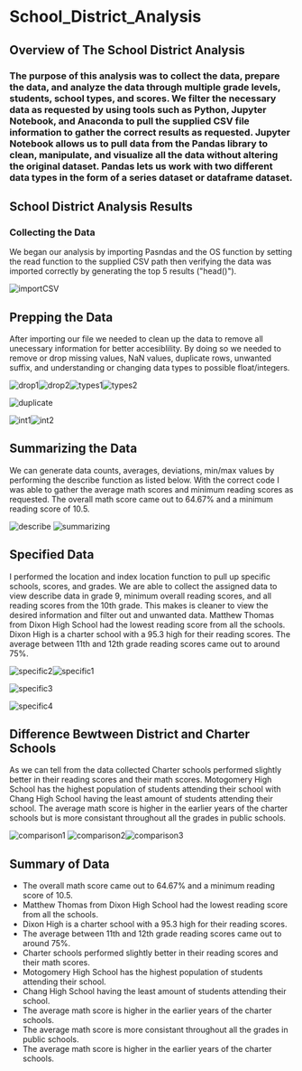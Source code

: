 # School_District_Analysis

## Overview of The School District Analysis
### The purpose of this analysis was to collect the data, prepare the data, and analyze the data through multiple grade levels, students, school types, and scores. We filter the necessary data as requested by using tools such as Python, Jupyter Notebook, and Anaconda to pull the supplied CSV file information to gather the correct results as requested. Jupyter Notebook allows us to pull data from the Pandas library to clean, manipulate, and visualize all the data without altering the original dataset. Pandas lets us work with two different data types in the form of a series dataset or dataframe dataset. 

## School District Analysis Results
### Collecting the Data
We began our analysis by importing Pasndas and the OS function by setting the read function to the supplied CSV path then verifying the data was imported correctly by generating the top 5 results ("head()").

![importCSV](https://user-images.githubusercontent.com/118647523/210295208-ca87097e-9015-4a33-81a4-8ef1b23d9291.png)

## Prepping the Data
After importing our file we needed to clean up the data to remove all unecessary information for better accesiblility. By doing so we needed to remove or drop missing values, NaN values, duplicate rows, unwanted suffix, and understanding or changing data types to possible float/integers.

![drop1](https://user-images.githubusercontent.com/118647523/210296414-343ff043-7ab1-4b1f-8b68-f2903145f549.png)![drop2](https://user-images.githubusercontent.com/118647523/210296424-10239fee-86b2-40db-958c-f843129a1f10.png)![types1](https://user-images.githubusercontent.com/118647523/210296436-e8c852d0-0b28-44e6-a511-552332752eb1.png)![types2](https://user-images.githubusercontent.com/118647523/210296667-55274862-1edd-40a5-a457-e56e147fe29b.png)

![duplicate](https://user-images.githubusercontent.com/118647523/210296429-bb3353ba-18db-4250-94f8-b8b7b620d1d1.png)

![int1](https://user-images.githubusercontent.com/118647523/210296447-cf51d954-33e6-4937-8813-eca7847ee603.png)![int2](https://user-images.githubusercontent.com/118647523/210296450-6e93d4c1-0292-4148-a4ac-05e9bd21c224.png)

## Summarizing the Data
We can generate data counts, averages, deviations, min/max values by performing the describe function as listed below. With the correct code I was able to gather the average math scores and minimum reading scores as requested. The overall math score came out to 64.67% and a minimum reading score of 10.5.

![describe](https://user-images.githubusercontent.com/118647523/210297158-9a326613-3b4d-4e43-baa5-4050f0ea8adb.png)
![summarizing](https://user-images.githubusercontent.com/118647523/210482970-f69e7797-1019-4ce1-ac8a-efebee135c83.png)

## Specified Data
I performed the location and index location function to pull up specific schools, scores, and grades. We are able to collect the assigned data to view describe data in grade 9, minimum overall reading scores, and all reading scores from the 10th grade. This makes is cleaner to view the desired information and filter out and unwanted data. Matthew Thomas from Dixon High School had the lowest reading score from all the schools. Dixon High is a charter school with a 95.3 high for their reading scores. The average between 11th and 12th grade reading scores came out to around 75%.

![specific2](https://user-images.githubusercontent.com/118647523/210297854-82a1c9da-5d42-4020-ba17-15ae6d385501.png)![specific1](https://user-images.githubusercontent.com/118647523/210297857-f1230e6d-0bf9-4c04-ba2a-c9d8132f32b2.png)

![specific3](https://user-images.githubusercontent.com/118647523/210297859-b3da4f8e-8be3-4cc3-8269-74f576589bbf.png)

![specific4](https://user-images.githubusercontent.com/118647523/210297868-33db43ac-408b-43b2-8855-d6a8c2cac31d.png)

## Difference Bewtween District and Charter Schools
As we can tell from the data collected Charter schools performed slightly better in their reading scores and their math scores. Motogomery High School has the highest population of students attending their school with Chang High School having the least amount of students attending their school. The average math score is higher in the earlier years of the charter schools but is more consistant throughout all the grades in public schools.

![comparison1](https://user-images.githubusercontent.com/118647523/210298703-d4f0392c-4630-490c-b4be-61c39d76fbdf.png)
![comparison2](https://user-images.githubusercontent.com/118647523/210298713-5ef06259-bedf-4f3c-b05e-004ac8b9d88f.png)![comparison3](https://user-images.githubusercontent.com/118647523/210481514-a83659a5-766a-45cb-8ebe-c023a54b01d6.png)


## Summary of Data
 * The overall math score came out to 64.67% and a minimum reading score of 10.5.
 * Matthew Thomas from Dixon High School had the lowest reading score from all the schools.
 * Dixon High is a charter school with a 95.3 high for their reading scores. 
 * The average between 11th and 12th grade reading scores came out to around 75%.
 * Charter schools performed slightly better in their reading scores and their math scores.
 * Motogomery High School has the highest population of students attending their school.
 * Chang High School having the least amount of students attending their school.
 * The average math score is higher in the earlier years of the charter schools.
 * The average math score is more consistant throughout all the grades in public schools.
 * The average math score is higher in the earlier years of the charter schools.

